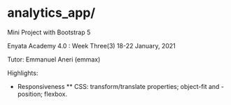 # analytics_app/ 

Mini Project with Bootstrap 5

Enyata Academy 4.0 : Week Three(3) 18-22 January, 2021

Tutor: Emmanuel Aneri (emmax)

Highlights:

* Responsiveness
** CSS: transform/translate properties; object-fit and -position; flexbox. 
